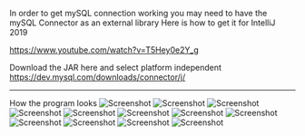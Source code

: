 In order to get mySQL connection working you may need to have the mySQL Connector as an external library
Here is how to get it for IntelliJ 2019

https://www.youtube.com/watch?v=T5Hey0e2Y_g

Download the JAR here and select platform independent
https://dev.mysql.com/downloads/connector/j/


-------------------------------------------------------------------------
How the program looks 
![Screenshot](login.png)
![Screenshot](mainmenu.png)
![Screenshot](manageproducts.png)
![Screenshot](search.png)
![Screenshot](additem1.png)
![Screenshot](additem2.png)
![Screenshot](managestockroominv.png)
![Screenshot](managestockroominvadd.png)
![Screenshot](managestockroominvdel.png)
![Screenshot](managesalefloorproductlocation.png)
![Screenshot](managetypeofsale.png)
![Screenshot](managesaleitems.png)
